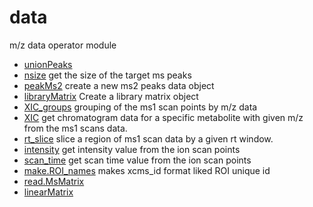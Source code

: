 # data

m/z data operator module

+ [unionPeaks](data/unionPeaks.1) 
+ [nsize](data/nsize.1) get the size of the target ms peaks
+ [peakMs2](data/peakMs2.1) create a new ms2 peaks data object
+ [libraryMatrix](data/libraryMatrix.1) Create a library matrix object
+ [XIC_groups](data/XIC_groups.1) grouping of the ms1 scan points by m/z data
+ [XIC](data/XIC.1) get chromatogram data for a specific metabolite with given m/z from the ms1 scans data.
+ [rt_slice](data/rt_slice.1) slice a region of ms1 scan data by a given rt window.
+ [intensity](data/intensity.1) get intensity value from the ion scan points
+ [scan_time](data/scan_time.1) get scan time value from the ion scan points
+ [make.ROI_names](data/make.ROI_names.1) makes xcms_id format liked ROI unique id
+ [read.MsMatrix](data/read.MsMatrix.1) 
+ [linearMatrix](data/linearMatrix.1) 
